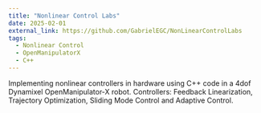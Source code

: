 ```yaml
---
title: "Nonlinear Control Labs"
date: 2025-02-01
external_link: https://github.com/GabrielEGC/NonLinearControlLabs
tags:
  - Nonlinear Control
  - OpenManipulatorX
  - C++
---
```


Implementing nonlinear controllers in hardware using C++ code in a 4dof Dynamixel OpenManipulator-X robot. Controllers: Feedback Linearization, Trajectory Optimization, Sliding Mode Control and Adaptive Control.
<!--more-->